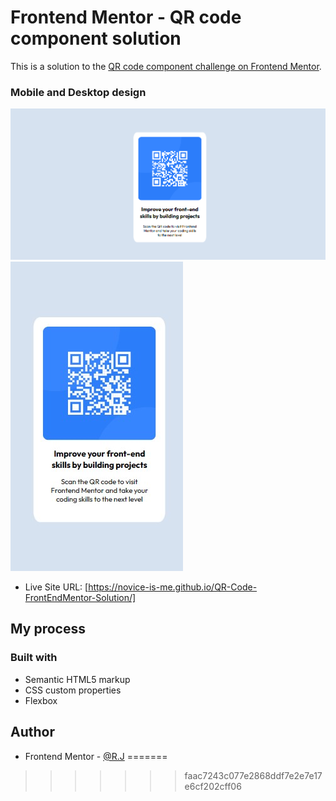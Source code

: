 
# Frontend Mentor - QR code component solution

This is a solution to the [QR code component challenge on Frontend Mentor](https://www.frontendmentor.io/challenges/qr-code-component-iux_sIO_H).

### Mobile and Desktop design

![Alt text](design-output\desktop-preview.png)  
![Alt text](design-output\mobile-design.jpg)   

- Live Site URL: [https://novice-is-me.github.io/QR-Code-FrontEndMentor-Solution/] 

## My process

### Built with

- Semantic HTML5 markup
- CSS custom properties
- Flexbox

## Author
- Frontend Mentor - [@R.J](https://www.frontendmentor.io/profile/novice-is-me) 
=======
>>>>>>> faac7243c077e2868ddf7e2e7e17e6cf202cff06

